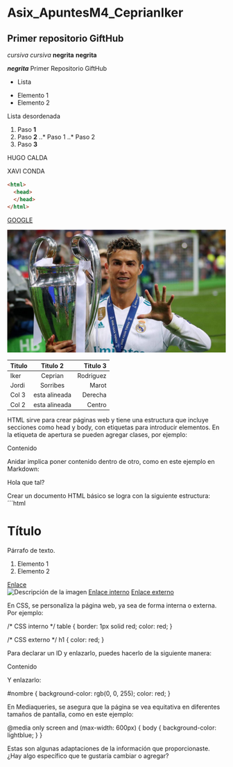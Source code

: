 # Asix_ApuntesM4_CeprianIker
## Primer repositorio GiftHub
*cursiva*  _cursiva_
**negrita**  __negrita__

**_negrita_**
Primer Repositorio GiftHub

* Lista

+ Elemento 1
+ Elemento 2

Lista desordenada 
1. Paso **1**
2. Paso **2**
..* Paso 1
..* Paso 2
3. Paso **3**

HUGO CALDA

XAVI CONDA

```html
<html>
  <head>
  </head>
</html>
```
[GOOGLE](http://www.google.com "Click Aqui")

![El Bicho](1527180943_971132_1527370360_noticia_normal.jpg "5 Champions")


| Titulo | Titulo 2 | Titulo 3 |
|--------|:---------:|----------:|
| Iker   | Ceprian  | Rodriguez |
| Jordi  | Sorribes | Marot     |
| Col 3  | esta alineada| Derecha |
| Col 2  | esta alineada| Centro |





HTML sirve para crear páginas web y tiene una estructura que incluye secciones como head y body, con etiquetas para introducir elementos. En la etiqueta de apertura se pueden agregar clases, por ejemplo:

<div class="contenido-visible">Contenido</div>

Anidar implica poner contenido dentro de otro, como en este ejemplo en Markdown:

Hola que tal?

Crear un documento HTML básico se logra con la siguiente estructura:
´´´html
<!DOCTYPE html>
<html lang="es">
<head>
    <meta charset="UTF-8">
    <link rel="stylesheet" href="estilos.css">
    <meta name="keyboard" content="UTF-8">
    <title>Título de la Página</title>
</head>
<body>
    <!-- Etiquetas visibles de la página web -->
    <h1>Título</h1>
    <p>Párrafo de texto.</p>
    <!-- Etiquetas de bloque -->
    <ol>
        <li>Elemento 1</li>
        <li>Elemento 2</li>
    </ol>
    <!-- Etiquetas de línea -->
    <a href="url-del-enlace">Enlace</a>
    <!-- Salto de línea -->
    <br>
    <!-- Comentario -->
    <!-- Este es un comentario -->
    <!-- Insertar imagen -->
    <img src="ruta-o-url-de-la-imagen" alt="Descripción de la imagen">
    <!-- Enlace a otro destino -->
    <a href="#id-en-la-misma-pagina">Enlace interno</a>
    <a href="url-del-enlace">Enlace externo</a>
    <!-- Tablas en HTML -->
    <!-- Para más teoría y ejemplos, ver tablas.html -->
    <!-- Cambiar icono de la página -->
    <link rel="icon" href="ruta-del-icono">
    <!-- Cambiar título de la página -->
    <title>Nuevo Título de la Página</title>
</body>
</html>

En CSS, se personaliza la página web, ya sea de forma interna o externa. Por ejemplo:

/* CSS interno */
table {
    border: 1px solid red;
    color: red;
}

/* CSS externo */
h1 {
    color: red;
}

Para declarar un ID y enlazarlo, puedes hacerlo de la siguiente manera:

<div id="nombre">Contenido</div>

Y enlazarlo:

#nombre {
    background-color: rgb(0, 0, 255);
    color: red;
}

En Mediaqueries, se asegura que la página se vea equitativa en diferentes tamaños de pantalla, como en este ejemplo:

@media only screen and (max-width: 600px) {
    body {
        background-color: lightblue;
    }
}

Estas son algunas adaptaciones de la información que proporcionaste. ¿Hay algo específico que te gustaría cambiar o agregar?
